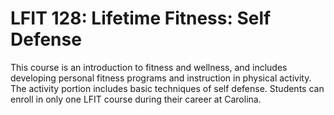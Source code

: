 # LFIT 128: Lifetime Fitness: Self Defense

This course is an introduction to fitness and wellness, and includes developing personal fitness programs and instruction in physical activity. The activity portion includes basic techniques of self defense. Students can enroll in only one LFIT course during their career at Carolina.